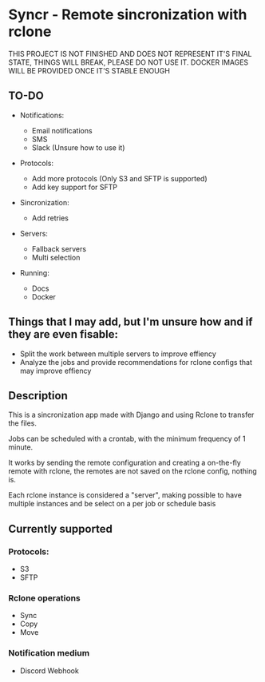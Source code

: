 # Syncr - Remote sincronization with rclone

THIS PROJECT IS NOT FINISHED AND DOES NOT REPRESENT IT'S FINAL STATE, THINGS WILL BREAK, PLEASE DO NOT USE IT.
DOCKER IMAGES WILL BE PROVIDED ONCE IT'S STABLE ENOUGH

## TO-DO
- Notifications:
    - Email notifications
    - SMS
    - Slack (Unsure how to use it)

- Protocols:
    - Add more protocols (Only S3 and SFTP is supported)
    - Add key support for SFTP

- Sincronization:
    - Add retries

- Servers:
    - Fallback servers
    - Multi selection

- Running:
    - Docs
    - Docker 

## Things that I may add, but I'm unsure how and if they are even fisable:
- Split the work between multiple servers to improve effiency
- Analyze the jobs and provide recommendations for rclone configs that may improve effiency

## Description
This is a sincronization app made with Django and using Rclone to transfer the files.

Jobs can be scheduled with a crontab, with the minimum frequency of 1 minute.

It works by sending the remote configuration and creating a on-the-fly remote with rclone, the remotes are not saved on the rclone config, nothing is.

Each rclone instance is considered a "server", making possible to have multiple instances and be select on a per job or schedule basis


## Currently supported
### Protocols:
- S3
- SFTP

### Rclone operations
- Sync
- Copy
- Move

### Notification medium
- Discord Webhook